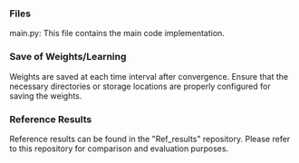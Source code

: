 ### Files
main.py: This file contains the main code implementation.

### Save of Weights/Learning
Weights are saved at each time interval after convergence. Ensure that the necessary directories or storage locations are properly configured for saving the weights.

### Reference Results
Reference results can be found in the "Ref_results" repository. Please refer to this repository for comparison and evaluation purposes.
